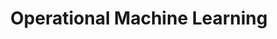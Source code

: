 ---
title: 'Operational Machine Learning' 
acronym: OPML
type: GL - Tier 2
webpage: 'https://www.kdnuggets.com/2018/04/operational-machine-learning-successful-mlops.html' 
---